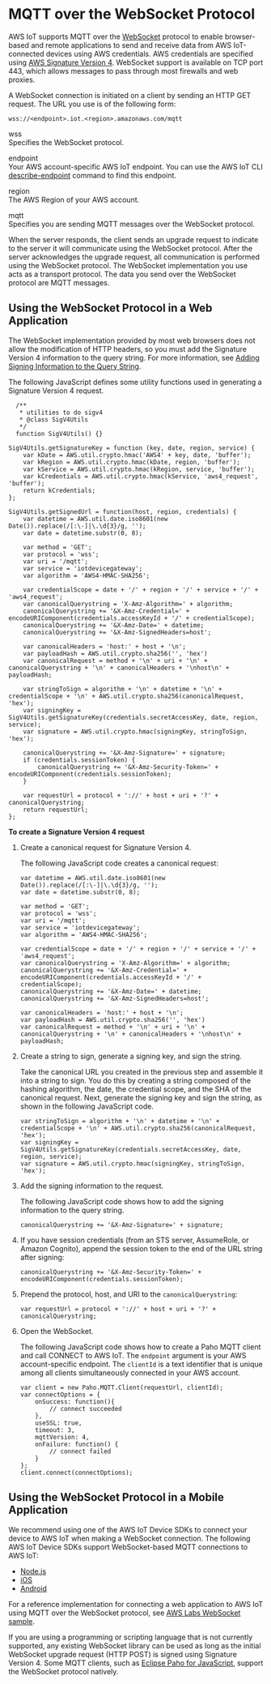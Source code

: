 # MQTT over the WebSocket Protocol<a name="mqtt-ws"></a>

AWS IoT supports MQTT over the [WebSocket](https://en.wikipedia.org/wiki/WebSocket) protocol to enable browser\-based and remote applications to send and receive data from AWS IoT\-connected devices using AWS credentials\. AWS credentials are specified using [AWS Signature Version 4](https://docs.aws.amazon.com/general/latest/gr//sigv4_signing.html)\. WebSocket support is available on TCP port 443, which allows messages to pass through most firewalls and web proxies\.

A WebSocket connection is initiated on a client by sending an HTTP GET request\. The URL you use is of the following form:

```
wss://<endpoint>.iot.<region>.amazonaws.com/mqtt
```

wss  
Specifies the WebSocket protocol\.

endpoint  
Your AWS account\-specific AWS IoT endpoint\. You can use the AWS IoT CLI [describe\-endpoint](https://docs.aws.amazon.com/cli/latest/reference/iot/describe-endpoint.html) command to find this endpoint\.

region  
The AWS Region of your AWS account\.

mqtt  
Specifies you are sending MQTT messages over the WebSocket protocol\.

When the server responds, the client sends an upgrade request to indicate to the server it will communicate using the WebSocket protocol\. After the server acknowledges the upgrade request, all communication is performed using the WebSocket protocol\. The WebSocket implementation you use acts as a transport protocol\. The data you send over the WebSocket protocol are MQTT messages\.

## Using the WebSocket Protocol in a Web Application<a name="mqtt-ws-web-app"></a>

The WebSocket implementation provided by most web browsers does not allow the modification of HTTP headers, so you must add the Signature Version 4 information to the query string\. For more information, see [Adding Signing Information to the Query String](https://docs.aws.amazon.com/general/latest/gr/sigv4-add-signature-to-request.html#sigv4-add-signature-querystring)\. 

The following JavaScript defines some utility functions used in generating a Signature Version 4 request\.

```
  /**
   * utilities to do sigv4
   * @class SigV4Utils
   */
  function SigV4Utils() {}

SigV4Utils.getSignatureKey = function (key, date, region, service) {
    var kDate = AWS.util.crypto.hmac('AWS4' + key, date, 'buffer');
    var kRegion = AWS.util.crypto.hmac(kDate, region, 'buffer');
    var kService = AWS.util.crypto.hmac(kRegion, service, 'buffer');
    var kCredentials = AWS.util.crypto.hmac(kService, 'aws4_request', 'buffer');    
    return kCredentials;
};

SigV4Utils.getSignedUrl = function(host, region, credentials) {
    var datetime = AWS.util.date.iso8601(new Date()).replace(/[:\-]|\.\d{3}/g, '');
    var date = datetime.substr(0, 8);

    var method = 'GET';
    var protocol = 'wss';
    var uri = '/mqtt';
    var service = 'iotdevicegateway';
    var algorithm = 'AWS4-HMAC-SHA256';

    var credentialScope = date + '/' + region + '/' + service + '/' + 'aws4_request';
    var canonicalQuerystring = 'X-Amz-Algorithm=' + algorithm;
    canonicalQuerystring += '&X-Amz-Credential=' + encodeURIComponent(credentials.accessKeyId + '/' + credentialScope);
    canonicalQuerystring += '&X-Amz-Date=' + datetime;
    canonicalQuerystring += '&X-Amz-SignedHeaders=host';

    var canonicalHeaders = 'host:' + host + '\n';
    var payloadHash = AWS.util.crypto.sha256('', 'hex')
    var canonicalRequest = method + '\n' + uri + '\n' + canonicalQuerystring + '\n' + canonicalHeaders + '\nhost\n' + payloadHash;

    var stringToSign = algorithm + '\n' + datetime + '\n' + credentialScope + '\n' + AWS.util.crypto.sha256(canonicalRequest, 'hex');
    var signingKey = SigV4Utils.getSignatureKey(credentials.secretAccessKey, date, region, service);
    var signature = AWS.util.crypto.hmac(signingKey, stringToSign, 'hex');

    canonicalQuerystring += '&X-Amz-Signature=' + signature;
    if (credentials.sessionToken) {
        canonicalQuerystring += '&X-Amz-Security-Token=' + encodeURIComponent(credentials.sessionToken);
    }

    var requestUrl = protocol + '://' + host + uri + '?' + canonicalQuerystring;
    return requestUrl;
};
```

**To create a Signature Version 4 request**

1. Create a canonical request for Signature Version 4\.

   The following JavaScript code creates a canonical request:

   ```
   var datetime = AWS.util.date.iso8601(new Date()).replace(/[:\-]|\.\d{3}/g, '');
   var date = datetime.substr(0, 8);
   
   var method = 'GET';
   var protocol = 'wss';
   var uri = '/mqtt';
   var service = 'iotdevicegateway';
   var algorithm = 'AWS4-HMAC-SHA256';
   
   var credentialScope = date + '/' + region + '/' + service + '/' + 'aws4_request';
   var canonicalQuerystring = 'X-Amz-Algorithm=' + algorithm;
   canonicalQuerystring += '&X-Amz-Credential=' + encodeURIComponent(credentials.accessKeyId + '/' + credentialScope);
   canonicalQuerystring += '&X-Amz-Date=' + datetime;
   canonicalQuerystring += '&X-Amz-SignedHeaders=host';
   
   var canonicalHeaders = 'host:' + host + '\n';
   var payloadHash = AWS.util.crypto.sha256('', 'hex')
   var canonicalRequest = method + '\n' + uri + '\n' + canonicalQuerystring + '\n' + canonicalHeaders + '\nhost\n' + payloadHash;
   ```

1. Create a string to sign, generate a signing key, and sign the string\.

   Take the canonical URL you created in the previous step and assemble it into a string to sign\. You do this by creating a string composed of the hashing algorithm, the date, the credential scope, and the SHA of the canonical request\. Next, generate the signing key and sign the string, as shown in the following JavaScript code\.

   ```
   var stringToSign = algorithm + '\n' + datetime + '\n' + credentialScope + '\n' + AWS.util.crypto.sha256(canonicalRequest, 'hex');
   var signingKey = SigV4Utils.getSignatureKey(credentials.secretAccessKey, date, region, service);
   var signature = AWS.util.crypto.hmac(signingKey, stringToSign, 'hex');
   ```

1. Add the signing information to the request\.

   The following JavaScript code shows how to add the signing information to the query string\.

   ```
   canonicalQuerystring += '&X-Amz-Signature=' + signature;
   ```

1. If you have session credentials \(from an STS server, AssumeRole, or Amazon Cognito\), append the session token to the end of the URL string after signing:

   ```
   canonicalQuerystring += '&X-Amz-Security-Token=' + encodeURIComponent(credentials.sessionToken);
   ```

1. Prepend the protocol, host, and URI to the `canonicalQuerystring`:

   ```
   var requestUrl = protocol + '://' + host + uri + '?' + canonicalQuerystring;
   ```

1. Open the WebSocket\.

   The following JavaScript code shows how to create a Paho MQTT client and call CONNECT to AWS IoT\. The `endpoint` argument is your AWS account\-specific endpoint\. The `clientId` is a text identifier that is unique among all clients simultaneously connected in your AWS account\.

   ```
   var client = new Paho.MQTT.Client(requestUrl, clientId);
   var connectOptions = {
       onSuccess: function(){
           // connect succeeded
       },
       useSSL: true,
       timeout: 3,
       mqttVersion: 4,
       onFailure: function() {
           // connect failed
       }
   };
   client.connect(connectOptions);
   ```

## Using the WebSocket Protocol in a Mobile Application<a name="mqtt-ws-mobile-app"></a>

We recommend using one of the AWS IoT Device SDKs to connect your device to AWS IoT when making a WebSocket connection\. The following AWS IoT Device SDKs support WebSocket\-based MQTT connections to AWS IoT:
+ [Node\.js](https://github.com/aws/aws-iot-device-sdk-js)
+ [iOS](https://docs.aws.amazon.com/mobile/sdkforios/developerguide/)
+ [Android](https://docs.aws.amazon.com/mobile/sdkforandroid/developerguide/)

For a reference implementation for connecting a web application to AWS IoT using MQTT over the WebSocket protocol, see [AWS Labs WebSocket sample](https://github.com/awslabs/aws-iot-examples)\.

If you are using a programming or scripting language that is not currently supported, any existing WebSocket library can be used as long as the initial WebSocket upgrade request \(HTTP POST\) is signed using Signature Version 4\. Some MQTT clients, such as [Eclipse Paho for JavaScript](http://www.eclipse.org/paho/), support the WebSocket protocol natively\.